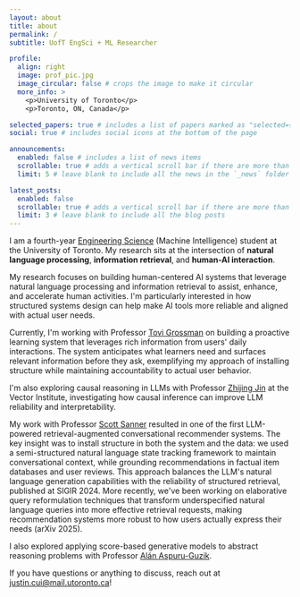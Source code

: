 ```yaml
---
layout: about
title: about
permalink: /
subtitle: UofT EngSci + ML Researcher

profile:
  align: right
  image: prof_pic.jpg
  image_circular: false # crops the image to make it circular
  more_info: >
    <p>University of Toronto</p>
    <p>Toronto, ON, Canada</p>

selected_papers: true # includes a list of papers marked as "selected={true}"
social: true # includes social icons at the bottom of the page

announcements:
  enabled: false # includes a list of news items
  scrollable: true # adds a vertical scroll bar if there are more than 3 news items
  limit: 5 # leave blank to include all the news in the `_news` folder

latest_posts:
  enabled: false
  scrollable: true # adds a vertical scroll bar if there are more than 3 new posts items
  limit: 3 # leave blank to include all the blog posts
---
```


I am a fourth-year [Engineering Science](https://www.youtube.com/watch?v=BcPO4yhWSUg&t=33s) (Machine Intelligence) student at the University of Toronto. My research sits at the intersection of **natural language processing**, **information retrieval**, and **human-AI interaction**. 

My research focuses on building human-centered AI systems that leverage natural language processing and information retrieval to assist, enhance, and accelerate human activities. I'm particularly interested in how structured systems design can help make AI tools more reliable and aligned with actual user needs.

Currently, I'm working with Professor [Tovi Grossman](https://www.dgp.toronto.edu/~tovi/) on building a proactive learning system that leverages rich information from users' daily interactions. The system anticipates what learners need and surfaces relevant information before they ask, exemplifying my approach of installing structure while maintaining accountability to actual user behavior.

I'm also exploring causal reasoning in LLMs with Professor [Zhijing Jin](https://zhijing-jin.com/fantasy/) at the Vector Institute, investigating how causal inference can improve LLM reliability and interpretability.

My work with Professor [Scott Sanner](https://d3m.mie.utoronto.ca/members/ssanner/) resulted in one of the first LLM-powered retrieval-augmented conversational recommender systems. The key insight was to install structure in both the system and the data: we used a semi-structured natural language state tracking framework to maintain conversational context, while grounding recommendations in factual item databases and user reviews. This approach balances the LLM's natural language generation capabilities with the reliability of structured retrieval, published at SIGIR 2024. More recently, we've been working on elaborative query reformulation techniques that transform underspecified natural language queries into more effective retrieval requests, making recommendation systems more robust to how users actually express their needs (arXiv 2025).

I also explored applying score-based generative models to abstract reasoning problems with Professor [Alán Aspuru-Guzik](https://www.matter.toronto.edu/basic-content-page/about-alan).

If you have questions or anything to discuss, reach out at [justin.cui@mail.utoronto.ca](mailto:justin.cui@mail.utoronto.ca)!
